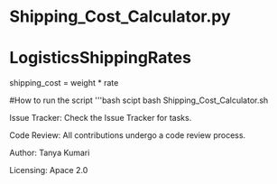 # Shipping_Cost_Calculator.py

# LogisticsShippingRates
shipping_cost = weight * rate

#How to run the script
'''bash scipt
bash  Shipping_Cost_Calculator.sh

Issue Tracker:
Check the Issue Tracker for tasks.

Code Review:
All contributions undergo a code review process.

Author:
Tanya Kumari

Licensing:
Apace 2.0
